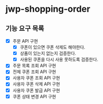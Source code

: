 # jwp-shopping-order

## 기능 요구 목록
- [x] 주문 API 구현
  - [x] 쿠폰이 있으면 쿠폰 삭제도 해야한다.
  - [x] 상품이 있는지 없는지 검증한다.
  - [x] 사용된 쿠폰을 다시 사용 못하도록 검증한다.
- [x] 주문 목록 조회 API 구현
- [x] 전체 쿠폰 조회 API 구현
- [x] 사용자 쿠폰 조회 API 구현
- [x] 사용자 쿠폰 삭제 API 구현
- [x] 사용자 쿠폰 발급 API 구현
- [x] 쿠폰 상태 변경 API 구현
